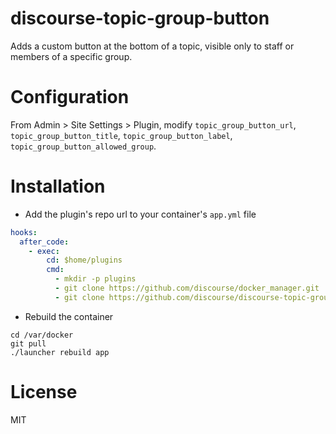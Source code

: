 discourse-topic-group-button
=======================

Adds a custom button at the bottom of a topic, visible only to staff or members of a specific group.

Configuration
=====

From Admin > Site Settings > Plugin, modify `topic_group_button_url`, `topic_group_button_title`, `topic_group_button_label`, `topic_group_button_allowed_group`.

Installation
============

* Add the plugin's repo url to your container's `app.yml` file

```yml
hooks:
  after_code:
    - exec:
        cd: $home/plugins
        cmd:
          - mkdir -p plugins
          - git clone https://github.com/discourse/docker_manager.git
          - git clone https://github.com/discourse/discourse-topic-group-button.git
```

* Rebuild the container

```
cd /var/docker
git pull
./launcher rebuild app
```

License
=======
MIT
